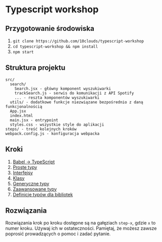 # Typescript workshop

## Przygotowanie środowiska
1. `git clone https://github.com/10clouds/typescript-workshop`
2. `cd typescript-workshop && npm install`
3. `npm start`

## Struktura projektu
```
src/
  search/
    Search.jsx - główny komponent wyszukiwarki
    trackSearch.js - serwis do komunikacji z API Spotify
    ... - reszta komponentów wyszukiwarki
  utils/ - dodatkowe funkcje niezwiązane bezpośrednio z daną funkcjonalnością
  App.jsx
  index.html
  main.jsx - entrypoint
  styles.css - wszystkie style do aplikacji
steps/ - treść kolejnych kroków
webpack.config.js - konfiguracja webpacka
```

## Kroki
1. [Babel -> TypeScript](steps/step-1.md)
2. [Proste typy](steps/step-2.md)
3. [Interfejsy](steps/step-3.md)
4. [Klasy](steps/step-4.md)
5. [Generyczne typy](steps/step-5.md)
6. [Zaawansowane typy](steps/step-6.md)
7. [Definicje typów dla bibliotek](steps/step-7.md)

## Rozwiązania
Rozwiązania krok po kroku dostępne są na gałęziach `step-x`, gdzie `x` to numer
kroku. Używaj ich w ostateczności. Pamiętaj, że możesz zawsze poprosić
prowadzących o pomoc i zadać pytanie.
